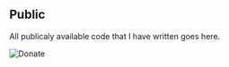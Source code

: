 ## Public
All publicaly available code that I have written goes here.

![Donate](https://img.shields.io/badge/dynamic/yaml.svg?url=https://www.paypal.com/cgi-bin/webscr?cmd=sxclick&style=for-the-badge&logo=appveyor&source=url&query=<$.DATA.SUBDATA>)

